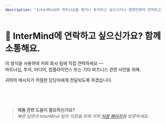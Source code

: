 ```yaml
---
description: "InterMind와 파트너십을 맺거나 투자하고 싶으시거나 경영진에게 연락하고 싶으신가요? 비즈니스 문의, 미디어 요청 또는 법적 사안을 위해 이 양식을 사용하세요."
---
```


# 🤝 InterMind에 연락하고 싶으신가요? 함께 소통해요.

이 양식을 사용하여 저희 회사 팀에 직접 연락하세요 —  
파트너십, 투자, 미디어, 컴플라이언스 또는 기타 비즈니스 관련 사안을 위해.

귀하의 메시지가 적절한 담당자에게 전달되도록 하겠습니다.

<br>

<ContactForm
  :inline="true"
  formStyle="margin: 1rem auto;"
  categoryLabel="저희에게 연락하시는 이유는 무엇인가요? *"
  categoryPlaceholderText="주제를 선택하세요..."
  messageLabel="메시지 *"
  messagePlaceholderText="저희가 고려했으면 하는 관련 배경, 일정 또는 상황을 공유해 주세요."
  buttonText="메시지 보내기"  
  :services="[
    '전략적 파트너십 기회',
    '투자 또는 펀딩 논의',
    '기업 솔루션 문의',
    '미디어 및 언론 요청',
    '법적 또는 컴플라이언스 사안',
    '보안 우려사항 또는 신고',
    '비즈니스 개발 제안',
    '일반 비즈니스 문의'
  ]"
/>

<br>

> **제품 관련 도움이 필요하신가요?**  
> _빠른 답변과 InterMind 팀의 지원을 위해 저희 [지원 페이지](../help)를 방문하세요._
